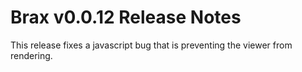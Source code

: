 # Brax v0.0.12 Release Notes

This release fixes a javascript bug that is preventing the viewer from rendering.
